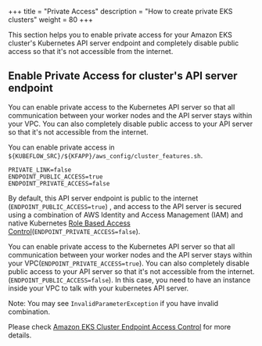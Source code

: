+++
title = "Private Access"
description = "How to create private EKS clusters"
weight = 80
+++

This section helps you to enable private access for your Amazon EKS cluster's Kubernetes API server endpoint and completely disable public access so that it's not accessible from the internet.

## Enable Private Access for cluster's API server endpoint

You can enable private access to the Kubernetes API server so that all communication between your worker nodes and the API server stays within your VPC. You can also completely disable public access to your API server so that it's not accessible from the internet.

You can enable private access in `${KUBEFLOW_SRC}/${KFAPP}/aws_config/cluster_features.sh`.

```shell
PRIVATE_LINK=false
ENDPOINT_PUBLIC_ACCESS=true
ENDPOINT_PRIVATE_ACCESS=false
```

By default, this API server endpoint is public to the internet (`ENDPOINT_PUBLIC_ACCESS=true`) , and access to the API server is secured using a combination of AWS Identity and Access Management (IAM) and native Kubernetes [Role Based Access Control](https://kubernetes.io/docs/admin/authorization/rbac/)(`ENDPOINT_PRIVATE_ACCESS=false`).

You can enable private access to the Kubernetes API server so that all communication between your worker nodes and the API server stays within your VPC(`ENDPOINT_PRIVATE_ACCESS=true`). You can also completely disable public access to your API server so that it's not accessible from the internet. (`ENDPOINT_PUBLIC_ACCESS=false`). In this case, you need to have an instance inside your VPC to talk with your kubernetes API server.

Note: You may see `InvalidParameterException` if you have invalid combination.

Please check [Amazon EKS Cluster Endpoint Access Control](https://docs.aws.amazon.com/eks/latest/userguide/cluster-endpoint.html) for more details.

